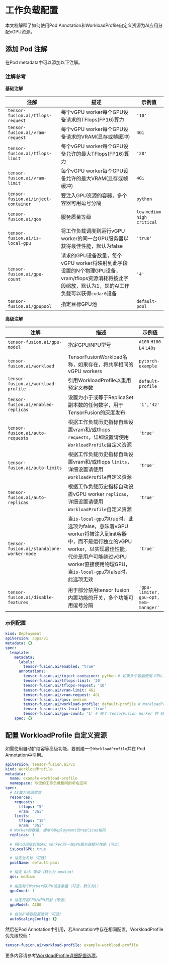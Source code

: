 # 工作负载配置

本文档解释了如何使用Pod Annotation和WorkloadProfile自定义资源为AI应用分配vGPU资源。

## 添加 Pod 注解

在Pod metadata中可以添加以下注解。

### 注解参考

**基础注解**

| 注解 | 描述 | 示例值 |
|------------|-------------|---------------|
| `tensor-fusion.ai/tflops-request` | 每个vGPU worker每个GPU设备请求的TFlops(FP16)算力 | `'10'` |
| `tensor-fusion.ai/vram-request` | 每个vGPU worker每个GPU设备请求的VRAM(显存或帧缓冲) | `4Gi` |
| `tensor-fusion.ai/tflops-limit` | 每个vGPU worker每个GPU设备允许的最大TFlops(FP16)算力 | `'20'` |
| `tensor-fusion.ai/vram-limit` | 每个vGPU worker每个GPU设备允许的最大VRAM(显存或帧缓冲) | `4Gi` |
| `tensor-fusion.ai/inject-container` | 要注入GPU资源的容器，多个容器可用逗号分隔 | `python` |
| `tensor-fusion.ai/qos` | 服务质量等级 | `low` `medium` `high` `critical` |
| `tensor-fusion.ai/is-local-gpu` | 将工作负载调度到运行vGPU worker的同一台GPU服务器以获得最佳性能，默认为false | `'true'` |
| `tensor-fusion.ai/gpu-count` | 请求的GPU设备数量，每个vGPU worker将映射到此字段设置的N个物理GPU设备，vram/tflops资源消耗将按此字段缩放，默认为1，您的AI工作负载可以获得`cuda:0`设备 | `'4'` |
| `tensor-fusion.ai/gpupool` | 指定目标GPU池 | `default-pool` |

**高级注解**

| 注解 | 描述 | 示例值 |
|------------|-------------|---------------|
| `tensor-fusion.ai/gpu-model` | 指定GPU/NPU型号 | `A100` `H100` `L4` `L40s` |
| `tensor-fusion.ai/workload` | TensorFusionWorkload名称，如果存在，将共享相同的vGPU workers | `pytorch-example` |
| `tensor-fusion.ai/workload-profile` | 引用WorkloadProfile以重用预定义参数 | `default-profile` |
| `tensor-fusion.ai/enabled-replicas` | 设置为小于或等于ReplicaSet副本数的任何数字，用于TensorFusion的灰度发布 | `'1','42'` |
| `tensor-fusion.ai/auto-requests` | 根据工作负载历史指标自动设置vram和/或tflops `requests`，详细设置请使用`WorkloadProfile`自定义资源 | `'true'` |
| `tensor-fusion.ai/auto-limits` | 根据工作负载历史指标自动设置vram和/或tflops `limits`，详细设置请使用`WorkloadProfile`自定义资源 | `'true'` |
| `tensor-fusion.ai/auto-replicas` | 根据工作负载历史指标自动设置vGPU worker `replicas`，详细设置请使用`WorkloadProfile`自定义资源 | `'true'` |
| `tensor-fusion.ai/standalone-worker-mode` | 当`is-local-gpu`为true时，此选项为false，意味着vGPU worker将被注入到init容器中，而不是运行独立的vGPU worker，以实现最佳性能，代价是用户可能绕过vGPU worker直接使用物理GPU，当`is-local-gpu`为false时，此选项无效 | `'true'` |
| `tensor-fusion.ai/disable-features` | 用于部分禁用tensor fusion内置功能的开关，多个功能可用逗号分隔 | `'gpu-limiter, gpu-opt, mem-manager'` |

### 示例配置

```yaml
kind: Deployment
apiVersion: apps/v1
metadata: {}
spec:
  template:
    metadata:
      labels:
        tensor-fusion.ai/enabled: "true"
      annotations:
        tensor-fusion.ai/inject-container: python # 如果多个容器使用 GPU，可以用逗号分隔 // [!code highlight]
        tensor-fusion.ai/tflops-limit: '20'
        tensor-fusion.ai/tflops-request: '10'
        tensor-fusion.ai/vram-limit: 4Gi
        tensor-fusion.ai/vram-request: 4Gi
        tensor-fusion.ai/qos: medium
        tensor-fusion.ai/workload-profile: default-profile # WorkloadProfile 作为模板，优先级低于annotation // [!code highlight]
        tensor-fusion.ai/is-local-gpu: 'true'
        tensor-fusion.ai/gpu-count: '1' # 每个 TensorFusion Worker 的 GPU 设备数量
    spec: {} 
```

## 配置 WorkloadProfile 自定义资源

如需使用自动扩缩容等高级功能，要创建一个`WorkloadProfile`并在 Pod Annotation中引用。

```yaml
apiVersion: tensor-fusion.ai/v1
kind: WorkloadProfile
metadata:
  name: example-workload-profile
  namespace: 与您的工作负载相同的命名空间
spec:
  # AI算力资源需求
  resources:
    requests:
      tflops: "5"
      vram: "3Gi"
    limits:
      tflops: "15"
      vram: "3Gi"
  # Worker的数量，通常与Deployment的replicas相同
  replicas: 1
  
  # 将Pod调度到和GPU Worker同一台GPU服务器提升性能（可选）
  isLocalGPU: true

  # 指定池名称（可选）
  poolName: default-pool

  # 指定 QoS 等级（默认为 medium）
  qos: medium
  
  # 指定每个Worker的GPU设备数量（可选，默认为1）
  gpuCount: 1
  
  # 指定特定GPU/NPU机型（可选）
  gpuModel: A100
  
  # 自动扩缩容配置选项（可选）
  autoScalingConfig: {}
```

然后在Pod Annotation中引用，若Annotation中存在相同配置，WorkloadProfile优先级较低：

```yaml
tensor-fusion.ai/workload-profile: example-workload-profile
```

更多内容请参考[WorkloadProfile详细配置选项](./schema/workload-profile.md)。
